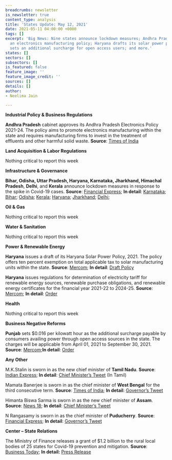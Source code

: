 ```yaml
---
breadcrumbs: newsletter
is_newsletter: true
content_type: analysis
title: 'States Update: May 12, 2021'
date: 2021-05-11 04:00:00 +0000
tags: []
excerpt: 'Big News: Nine states announce lockdown measures; Andhra Pradesh proposes
  an electronics manufacturing policy; Haryana drafts its solar power policy; Punjab
  sets an additional surcharge for open access users; and more.'
states: []
sectors: []
subsectors: []
is_featured: false
feature_image: ''
feature_image_credit: ''
sources: []
details: []
author:
- Neelima Jain

---
```

**Industrial Policy & Business Regulations**

**Andhra Pradesh** cabinet approves its Andhra Pradesh Electronics Policy 2021-24. The policy aims to promote electronics manufacturing within the state and requires manufacturing firms to invest in the treatment of effluents and other harmful solid waste. **Source**: [Times of India](https://timesofindia.indiatimes.com/city/vijayawada/green-signal-to-aps-new-electronic-policy/articleshow/82393454.cms)

**Land Acquisition & Labor Regulations**

Nothing critical to report this week

**Infrastructure & Governance**

**Bihar, Odisha, Uttar Pradesh, Haryana, Karnataka, Jharkhand, Himachal Pradesh**, **Delhi**, and **Kerala** announce lockdown measures in response to the spike in Covid-19 cases. **Source**: [Financial Express](https://www.financialexpress.com/lifestyle/health/coronavirus-statistics-india-live-covid19-india-lockdown-may-9-live-coronavirus-lockdown-in-india-coronavirus-cases-in-india-today-live-covid-19-cowin-vaccine-registration-coronavirus-daily-cases-a/2248554/); **In detail**: [Karnataka](https://covid19.karnataka.gov.in/storage/pdf-files/Government%20Orders/Order-Enforcement%20of%20Containment%20measure%20for%20COVID-19%20in%20the%20State%20and%20UTS.pdf); [Bihar](https://state.bihar.gov.in/main/cache/1/11-May-21/SHOW_DOCS/430.pdf); [Odisha](https://srcodisha.nic.in/2328.pdf); [Kerala](https://kerala.gov.in/documents/10180/37f64651-87a1-4519-87ed-72b48f3307d5); [Haryana](https://twitter.com/cmohry/status/1391443670537179136?s=20); [Jharkhand](http://prdjharkhand.in/iprd/covid.php); [Delhi](http://ddma.delhigovt.nic.in/wps/wcm/connect/DOIT_DM/dm/home/covid-19/orders+of+ddma+on+covid+19/order+415);

**Oil & Gas**

Nothing critical to report this week

**Water & Sanitation**

Nothing critical to report this week

**Power & Renewable Energy**

**Haryana** issues a draft of its Haryana Solar Power Policy, 2021. The policy offers ten percent exemption on total applicable tax to solar manufacturing units within the state. **Source**: [Mercom](https://mercomindia.com/haryana-releases-draft-solar-power-policy-invites-suggestions/); **In detail**: [Draft Policy](https://cdnbbsr.s3waas.gov.in/s3f80ff32e08a25270b5f252ce39522f72/uploads/2021/04/2021042434.pdf)

**Haryana** issues regulations for determination of electricity tariff for renewable energy sources, renewable purchase obligations, and renewable energy certificates for the financial year 2021-22 to 2024-25. **Source**: [Mercom](https://mercomindia.com/26316-2/); **In detail**: [Order](https://herc.gov.in/WriteReadData/Orders/O20210427b.pdf)

**Health**

Nothing critical to report this week

**Business Negative Reforms**

**Punjab** sets $0.016 per kilowatt hour as the additional surcharge payable by consumers availing power through open access sources in the state. The charges will be applicable from April 01, 2021 to September 30, 2021. **Source**: [Mercom](https://mercomindia.com/punjab-reduces-additional-surcharge-open-access/);**In detail**: [Order](http://pserc.gov.in/pages/final%20order%20in%20Pt.%20No.%2019%20of%202021.pdf)

**Any Other**

M.K.Stalin is sworn in as the new chief minister of **Tamil Nadu**. **Source**: [Indian Express](https://indianexpress.com/article/cities/chennai/stalin-sworn-in-as-tamil-nadu-cm-issues-five-orders-on-day-1-7306459/); **In detail**: [Chief Minister’s Tweet](https://twitter.com/mkstalin/status/1390589162152087560?s=20) (In Tamil)

Mamata Banerjee is sworn in as the chief minister of **West Bengal** for the third consecutive term. **Source**: [Times of India](https://timesofindia.indiatimes.com/india/mamata-banerjee-sworn-in-as-bengal-cm-for-3rd-time-takes-oath-in-bengali/articleshow/82400020.cms); **In detail**: [Governor’s Tweet](https://twitter.com/jdhankhar1/status/1391657733762404352?s=20)

Himanta Biswa Sarma is sworn in as the new chief minister of **Assam**. **Source**: [News 18](https://www.news18.com/news/india/himanta-biswa-sarma-swearing-in-live-updates-sarbananda-sonowal-bjp-assam-pm-narendra-modi-jp-nadda-3722531.html); **In detail**: [Chief Minister’s Tweet](https://twitter.com/himantabiswa/status/1391669671527550976?s=20)

N Rangasamy is sworn in as the chief minister of **Puducherry**. **Source**: [Financial Express](https://www.financialexpress.com/india-news/n-rangasamy-sworn-in-as-puducherry-chief-minister-for-record-fourth-time-pm-modi-congratulates-him/2247784/); **In detail**: [Governor’s Tweet](https://twitter.com/LGov_Puducherry/status/1390589000805601280?s=20)

**Center – State Relations**

The Ministry of Finance releases a grant of $1.2 billion to the rural local bodies of 25 states for Covid-19 prevention and mitigation. **Source**: [Business Today](https://www.businesstoday.in/current/economy-politics/covid-19-second-wave-centre-releases-rs-89239-cr-to-panchayats-in-25-states/story/438624.html); **In detail:** [Press Release](https://pib.gov.in/PressReleasePage.aspx?PRID=1717165)
